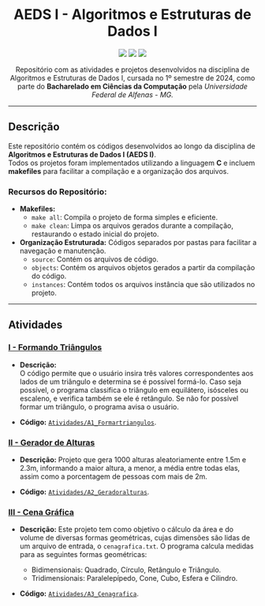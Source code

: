 <h1 align='center'>AEDS I - Algoritmos e Estruturas de Dados I </h1>

<p align='center'> 
  <img loading='lazy' src="https://img.shields.io/badge/Language-gray?style=flat-square&logo=c&logoColor=white&labelColor=blue"/>
  <img loading='lazy' src="https://img.shields.io/badge/Status-Finalizado-green"/>
  <img loading='lazy' src="https://img.shields.io/badge/License-MIT-blue?style=flat-square"/>
</p>

<p align="center">
  Repositório com as atividades e projetos desenvolvidos na disciplina de Algoritmos e Estruturas de Dados I, cursada no 1º semestre de 2024, 
  como parte do <strong>Bacharelado em Ciências da Computação</strong> pela <em>Universidade Federal de Alfenas - MG.</em>
</p>

---

## Descrição

Este repositório contém os códigos desenvolvidos ao longo da disciplina de **Algoritmos e Estruturas de Dados I (AEDS I)**.  
Todos os projetos foram implementados utilizando a linguagem **C** e incluem **makefiles** para facilitar a compilação e a organização dos arquivos. 

### Recursos do Repositório:
- **Makefiles:**  
  - `make all`: Compila o projeto de forma simples e eficiente.  
  - `make clean`: Limpa os arquivos gerados durante a compilação, restaurando o estado inicial do projeto.
- **Organização Estruturada:** Códigos separados por pastas para facilitar a navegação e manutenção.
  - `source`: Contém os arquivos de código.
  - `objects`: Contém os arquivos objetos gerados a partir da compilação do código.
  - `instances`: Contém todos os arquivos instância que são utilizados no projeto.
---

## Atividades

### [I - Formando Triângulos](#A1_Formartriangulos)

- **Descrição:**  
  O código permite que o usuário insira três valores correspondentes aos lados de um triângulo e determina se é possível formá-lo. Caso seja possível, o programa classifica o triângulo em equilátero, isósceles ou escaleno,  e verifica também se ele é retângulo. Se não for possível formar um triângulo, o programa avisa o usuário.

- **Código:** [`Atividades/A1_Formartriangulos`](./Atividades/A1_Formartriangulos).

### [II - Gerador de Alturas](#A2_Geradoralturas)

- **Descrição:**
  Projeto que gera 1000 alturas aleatoriamente entre 1.5m e 2.3m, informando 
  a maior altura, a menor, a média entre todas elas, assim como a porcentagem de pessoas
  com mais de 2m.

- **Código:**  [`Atividades/A2_Geradoralturas`](./Atividades/A2_Geradoralturas).

### [III - Cena Gráfica](#A3_Cenagrafica)

- **Descrição:**
   Este projeto tem como objetivo o cálculo da área e do volume de diversas formas geométricas,
  cujas dimensões são lidas de um arquivo de entrada, o `cenagrafica.txt`. O programa calcula 
  medidas para as seguintes formas geométricas:
  - Bidimensionais: Quadrado, Círculo, Retângulo e Triângulo.
  - Tridimensionais: Paralelepípedo, Cone, Cubo, Esfera e Cilindro.

- **Código:** [`Atividades/A3_Cenagrafica`](./Atividades/A3_Cenagrafica).  


